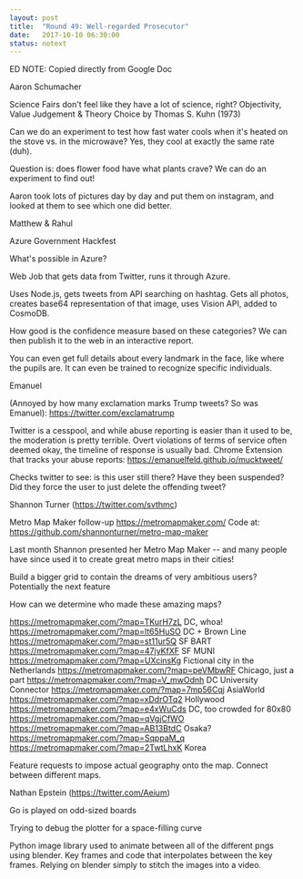 ```yaml
---
layout: post
title:  "Round 49: Well-regarded Prosecutor"
date:   2017-10-10 06:30:00
status: notext
---
```


ED NOTE: Copied directly from Google Doc


Aaron Schumacher

Science Fairs don't feel like they have a lot of science, right? 
Objectivity, Value Judgement & Theory Choice by Thomas S. Kuhn (1973) 

Can we do an experiment to test how fast water cools when it's heated on the stove vs. in the microwave? Yes, they cool at exactly the same rate (duh).

Question is: does flower food have what plants crave? We can do an experiment to find out!

Aaron took lots of pictures day by day and put them on instagram, and looked at them to see which one did better.

Matthew & Rahul

Azure Government Hackfest

What's possible in Azure? 

Web Job that gets data from Twitter, runs it through Azure.

Uses Node.js, gets tweets from API searching on hashtag. Gets all photos, creates base64 representation of that image, uses Vision API, added to CosmoDB.

How good is the confidence measure based on these categories? We can then publish it to the web in an interactive report.

You can even get full details about every landmark in the face, like where the pupils are. It can even be trained to recognize specific individuals.

Emanuel

(Annoyed by how many exclamation marks Trump tweets? So was Emanuel): https://twitter.com/exclamatrump 

Twitter is a cesspool, and while abuse reporting is easier than it used to be, the moderation is pretty terrible.
Overt violations of terms of service often deemed okay, the timeline of response is usually bad.
Chrome Extension that tracks your abuse reports: https://emanuelfeld.github.io/mucktweet/

Checks twitter to see: is this user still there? Have they been suspended? Did they force the user to just delete the offending tweet?

Shannon Turner (https://twitter.com/svthmc) 

Metro Map Maker follow-up
https://metromapmaker.com/
Code at: https://github.com/shannonturner/metro-map-maker 

Last month Shannon presented her Metro Map Maker -- and many people have since used it to create great metro maps in their cities!

Build a bigger grid to contain the dreams of very ambitious users? Potentially the next feature

How can we determine who made these amazing maps?

https://metromapmaker.com/?map=TKurH7zL DC, whoa!
https://metromapmaker.com/?map=lt65HuSO DC + Brown Line
https://metromapmaker.com/?map=st11ur5Q SF BART
https://metromapmaker.com/?map=47jyKfXF SF MUNI
https://metromapmaker.com/?map=UXcinsKg Fictional city in the Netherlands
https://metromapmaker.com/?map=peVMbwRF Chicago, just a part
https://metromapmaker.com/?map=V_mwOdnh DC University Connector
https://metromapmaker.com/?map=7mp56Cqj AsiaWorld
https://metromapmaker.com/?map=xDdrOTq2 Hollywood
https://metromapmaker.com/?map=e4xWuCds DC, too crowded for 80x80
https://metromapmaker.com/?map=qVgjCfWO 
https://metromapmaker.com/?map=AB13BtdC Osaka?
https://metromapmaker.com/?map=SqppaM_q
https://metromapmaker.com/?map=2TwtLhxK Korea


Feature requests to impose actual geography onto the map. Connect between different maps.


Nathan Epstein (https://twitter.com/Aeium) 

Go is played on odd-sized boards

Trying to debug the plotter for a space-filling curve

Python image library used to animate between all of the different pngs using blender. Key frames and code that interpolates between the key frames. Relying on blender simply to stitch the images into a video.
